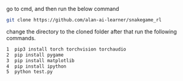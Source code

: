    
   go to cmd, and then run the below command 
   
   ``` bash
   git clone https://github.com/alan-ai-learner/snakegame_rl
   ```
   change the directory to the cloned folder
   after that run the following commands.
  ``` bash
  1  pip3 install torch torchvision torchaudio
  2  pip install pygame
  3  pip install matplotlib
  4  pip install ipython
  5  python test.py
  ```
